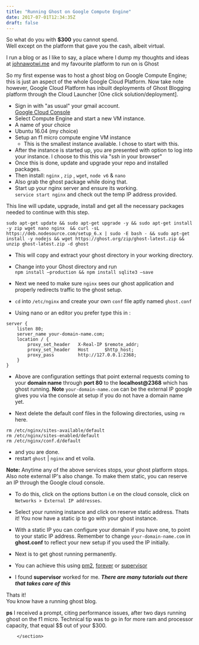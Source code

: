 ```yaml
---
title: "Running Ghost on Google Compute Engine"
date: 2017-07-01T12:34:35Z
draft: false
---
```


<section class="post-content">
            <p>So what do you with <strong>$300</strong> you cannot spend.<br>
Well except on the platform that gave you the cash, albeit virtual.</p>
<p>I run a blog or as I like to say, a place where I dump my thoughts and ideas at <a href="http://johnawotwi.me">johnawotwi.me</a> and my favourite platform to run on is Ghost<br>
</p>
<p>So my first expense was to host a ghost blog on Google Compute Engine; this is just an aspect of the whole Google Cloud Platform. Now take note however, Google Cloud Platform  has inbuilt deployments of Ghost Blogging platform through the Cloud Launcher [One click solution/deployment].</p>
<ul>
<li>Sign in with "as usual" your gmail account.<br>
<a href="https://console.cloud.google.com">Google Cloud Console</a></li>
<li>Select Compute Engine and start a new VM instance.</li>
<li>A name of your choice</li>
<li>Ubuntu 16.04 (my choice)</li>
<li>Setup an f1 micro compute engine VM instance
<ul>
<li>This is the smallest instance available. I chose to start with this.</li>
</ul>
</li>
<li>After the instance is started up, you are presented with option to log into your instance. I choose to this this via "ssh in your browser"</li>
<li>Once this is done, update and upgrade your repo and installed packages.</li>
<li>Then install: <code>nginx</code> , <code>zip</code> , <code>wget</code>, <code>node v6</code> &amp; <code>nano</code></li>
<li>Also grab the ghost package while doing that.</li>
<li>Start up your nginx server and ensure its working.<br>
<code>service start nginx</code> and check out the temp IP address provided.</li>
</ul>
<p>This line will update, upgrade, install and get all the necessary packages needed to continue with this step.</p>
<pre><code class="language-bash">sudo apt-get update &amp;&amp; sudo apt-get upgrade -y &amp;&amp; sudo apt-get install -y zip wget nano nginx  &amp;&amp; curl -sL https://deb.nodesource.com/setup_6.x | sudo -E bash - &amp;&amp; sudo apt-get install -y nodejs &amp;&amp; wget https://ghost.org/zip/ghost-latest.zip &amp;&amp; unzip ghost-latest.zip -d ghost 
</code></pre>
<ul>
<li>
<p>This will copy and extract your ghost directory in your working directory.</p>
</li>
<li>
<p>Change into your Ghost directory and run<br>
<code>npm install —production &amp;&amp; npm install sqlite3 —save</code></p>
</li>
<li>
<p>Next we need to make sure <code>nginx</code> sees our ghost application and properly redirects traffic to the ghost setup.</p>
</li>
<li>
<p><code>cd</code> into <code>/etc/nginx</code> and create your own <code>conf</code> file aptly named <code>ghost.conf</code></p>
</li>
<li>
<p>Using nano or an editor you prefer type this in :</p>
</li>
</ul>
<pre><code class="language-bash">server {
    listen 80;
    server_name your-domain-name.com;
    location / {
        proxy_set_header   X-Real-IP $remote_addr;
        proxy_set_header   Host      $http_host;
        proxy_pass         http://127.0.0.1:2368;
    }
}
</code></pre>
<ul>
<li>
<p>Above are configuration settings that point external requests coming to your <strong>domain name</strong> through <strong>port 80</strong> to the <strong>localhost@2368</strong> which has ghost running. <strong>Note</strong> <code>your-domain-name.com</code> can be the external IP google gives you via the console at setup if you do not have a domain name yet.</p>
</li>
<li>
<p>Next delete the default conf files in the following directories, using <code>rm</code> here.</p>
</li>
</ul>
<pre><code class="language-bash">rm /etc/nginx/sites-available/default
rm /etc/nginx/sites-enabled/default
rm /etc/nginx/conf.d/default
</code></pre>
<ul>
<li>and you are done.</li>
<li>restart <code>ghost</code> | <code>nginx</code> and et voila.</li>
</ul>
<p><strong>Note:</strong> Anytime any of the above services stops, your ghost platform stops. Also note external IP's also change. To make them static, you can reserve an IP through the Google cloud console.</p>
<ul>
<li>
<p>To do this, click on the options button i.e on the cloud console, click on <code>Networks &gt; External IP addresses</code>.</p>
</li>
<li>
<p>Select your running instance and click on reserve static address. Thats it! You now have a static ip to go with your ghost instance.</p>
</li>
<li>
<p>With a static IP you can configure your domain if you have one, to point to your static IP address. Remember to change <code>your-domain-name.com</code> in <strong>ghost.conf</strong>  to reflect your new setup if you used the IP initially.</p>
</li>
<li>
<p>Next is to get ghost running permanently.</p>
</li>
<li>
<p>You can achieve this using <a href="http://pm2.keymetrics.io/">pm2</a>, <a href="https://github.com/foreverjs/forever">forever</a> or <a href="https://github.com/petruisfan/node-supervisor">supervisor</a></p>
</li>
<li>
<p>I found <strong>supervisor</strong> worked for me. <em><strong>There are many tutorials out there that takes care of this</strong></em></p>
</li>
</ul>
<p>Thats it!<br>
You know have a running ghost blog.</p>
<p><strong>ps</strong> I received a prompt, citing performance issues, after two days running ghost on the f1 micro. Technical tip was to go in for more ram and processor capacity, that equal $$ out of your $300.</p>

        </section>